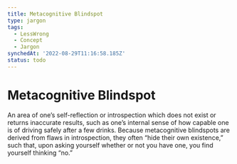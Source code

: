 ```yaml
---
title: Metacognitive Blindspot
type: jargon
tags:
  - LessWrong
  - Concept
  - Jargon
synchedAt: '2022-08-29T11:16:58.185Z'
status: todo
---
```


# Metacognitive Blindspot

An area of one’s self-reflection or introspection which does not exist or returns inaccurate results, such as one’s internal sense of how capable one is of driving safely after a few drinks. Because metacognitive blindspots are derived from flaws in introspection, they often “hide their own existence,” such that, upon asking yourself whether or not you have one, you find yourself thinking “no.”
 
